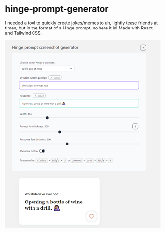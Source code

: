 # hinge-prompt-generator

I needed a tool to quickly create jokes/memes to uh, lightly tease friends at times, but in the format of a Hinge prompt, so here it is! Made with React and Tailwind CSS.

![screenie](./screenie.png)
